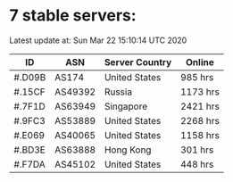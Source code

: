 # 7 stable servers:

Latest update at: Sun Mar 22 15:10:14 UTC 2020

| ID | ASN | Server Country | Online |
| -- | --- | -------------- | ------ |
| #.D09B | AS174 | United States | 985 hrs |
| #.15CF | AS49392 | Russia | 1173 hrs |
| #.7F1D | AS63949 | Singapore | 2421 hrs |
| #.9FC3 | AS53889 | United States | 2268 hrs |
| #.E069 | AS40065 | United States | 1158 hrs |
| #.BD3E | AS63888 | Hong Kong | 301 hrs |
| #.F7DA | AS45102 | United States | 448 hrs |

